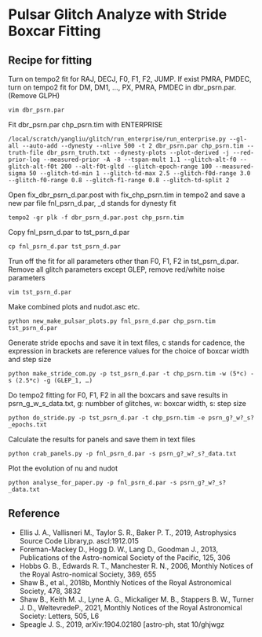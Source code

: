 # Pulsar Glitch Analyze with Stride Boxcar Fitting

## Recipe for fitting

Turn on tempo2 fit for RAJ, DECJ, F0, F1, F2, JUMP. If exist PMRA, PMDEC, turn on tempo2 fit for DM, DM1, …, PX, PMRA, PMDEC in dbr_psrn.par. (Remove GLPH)

```vim dbr_psrn.par```

Fit dbr_psrn.par chp_psrn.tim with ENTERPRISE

```/local/scratch/yangliu/glitch/run_enterprise/run_enterprise.py --gl-all --auto-add --dynesty --nlive 500 -t 2 dbr_psrn.par chp_psrn.tim --truth-file dbr_psrn_truth.txt --dynesty-plots --plot-derived -j --red-prior-log --measured-prior -A -8 --tspan-mult 1.1 --glitch-alt-f0 --glitch-alt-f0t 200 --alt-f0t-gltd --glitch-epoch-range 100 --measured-sigma 50 --glitch-td-min 1 --glitch-td-max 2.5 --glitch-f0d-range 3.0 --glitch-f0-range 0.8 --glitch-f1-range 0.8 --glitch-td-split 2```

Open fix_dbr_psrn_d.par.post with fix_chp_psrn.tim in tempo2 and save a new par file fnl_psrn_d.par, \_d stands for dynesty fit

```tempo2 -gr plk -f dbr_psrn_d.par.post chp_psrn.tim```

Copy fnl_psrn_d.par to tst_psrn_d.par

```cp fnl_psrn_d.par tst_psrn_d.par```

Trun off the fit for all parameters other than F0, F1, F2 in tst_psrn_d.par. Remove all glitch parameters except GLEP, remove red/white noise parameters

```vim tst_psrn_d.par```

Make combined plots and nudot.asc etc.

```python new_make_pulsar_plots.py fnl_psrn_d.par chp_psrn.tim tst_psrn_d.par```

Generate stride epochs and save it in text files, c stands for cadence, the expression in brackets are reference values for the choice of boxcar width and step size

```python make_stride_com.py -p tst_psrn_d.par -t chp_psrn.tim -w (5*c) -s (2.5*c) -g (GLEP_1, …)```

Do tempo2 fitting for F0, F1, F2 in all the boxcars and save results in psrn_g_w_s_data.txt, g: numbber of glitches, w: boxcar width, s: step size

```python do_stride.py -p tst_psrn_d.par -t chp_psrn.tim -e psrn_g?_w?_s?_epochs.txt```

Calculate the results for panels and save them in text files

```python crab_panels.py -p fnl_psrn_d.par -s psrn_g?_w?_s?_data.txt```

Plot the evolution of nu and nudot

```python analyse_for_paper.py -p fnl_psrn_d.par -s psrn_g?_w?_s?_data.txt```


## Reference
* Ellis J. A., Vallisneri M., Taylor S. R., Baker P. T., 2019, Astrophysics Source Code Library,p. ascl:1912.015
* Foreman-Mackey D., Hogg D. W., Lang D., Goodman J., 2013, Publications of the Astro-nomical Society of the Pacific, 125, 306
* Hobbs G. B., Edwards R. T., Manchester R. N., 2006, Monthly Notices of the Royal Astro-nomical Society, 369, 655
* Shaw B., et al., 2018b, Monthly Notices of the Royal Astronomical Society, 478, 3832
* Shaw B., Keith M. J., Lyne A. G., Mickaliger M. B., Stappers B. W., Turner J. D., WeltevredeP., 2021, Monthly Notices of the Royal Astronomical Society: Letters, 505, L6
* Speagle J. S., 2019, arXiv:1904.02180 [astro-ph, stat 10/ghjwgz

